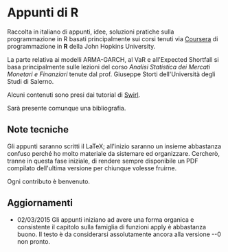 # Appunti di R

Raccolta in italiano di appunti, idee, soluzioni pratiche sulla programmazione in R basati principalmente sui corsi tenuti via [Coursera](https://www.coursera.org/) di programmazione in **R** della John Hopkins University.

La parte relativa ai modelli ARMA-GARCH, al VaR e all'Expected Shortfall si basa principalmente sulle lezioni del corso *Analisi Statistica dei Mercati Monetari e Finanziari* tenute dal prof. Giuseppe Storti dell'Università degli Studi di Salerno.

Alcuni contenuti sono presi dai tutorial di [Swirl](http://swirlstats.com).

Sarà presente comunque una bibliografia.

## Note tecniche

Gli appunti saranno scritti il LaTeX; all'inizio saranno un insieme abbastanza confuso perché ho molto materiale da sistemare ed organizzare. Cercherò, tranne in questa fase iniziale, di rendere sempre disponibile un PDF compilato dell'ultima versione per chiunque volesse fruirne.

Ogni contributo è benvenuto.

## Aggiornamenti

* 02/03/2015 Gli appunti iniziano ad avere una forma organica e consistente il capitolo sulla famiglia di funzioni apply è abbastanza buono. Il testo è da considerarsi assolutamente ancora alla versione --0 non pronto.